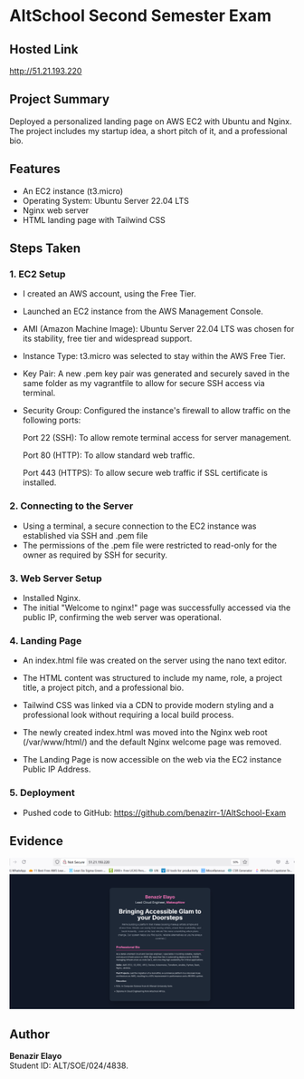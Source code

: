 # AltSchool Second Semester Exam

## Hosted Link
http://51.21.193.220

## Project Summary
Deployed a personalized landing page on AWS EC2 with Ubuntu and Nginx. The project includes my startup idea, a short pitch of it, and a professional bio.

## Features
- An EC2 instance (t3.micro)
- Operating System: Ubuntu Server 22.04 LTS
- Nginx web server
- HTML landing page with Tailwind CSS

## Steps Taken

### 1. EC2 Setup
- I created an AWS account, using the Free Tier.
- Launched an EC2 instance from the AWS Management Console.
- AMI (Amazon Machine Image): Ubuntu Server 22.04 LTS was chosen for its stability, free tier and widespread support.
- Instance Type: t3.micro was selected to stay within the AWS Free Tier.
- Key Pair: A new .pem key pair was generated and securely saved in the same folder as my vagrantfile to allow for secure SSH access via terminal.
- Security Group: Configured the instance's firewall to allow traffic on the following ports:
  
    Port 22 (SSH): To allow remote terminal access for server management.

    Port 80 (HTTP): To allow standard web traffic. 

    Port 443 (HTTPS): To allow secure web traffic if SSL certificate is installed.

### 2. Connecting to the Server

- Using a terminal, a secure connection to the EC2 instance was established via SSH and .pem file
- The permissions of the .pem file were restricted to read-only for the owner as required by SSH for security.

### 3. Web Server Setup
- Installed Nginx.
- The initial "Welcome to nginx!" page was successfully accessed via the public IP, confirming the web server was operational.

### 4. Landing Page 
- An index.html file was created on the server using the nano text editor.

- The HTML content was structured to include my name, role, a project title, a project pitch, and a professional bio.

- Tailwind CSS was linked via a CDN to provide modern styling and a professional look without requiring a local build process.

- The newly created index.html was moved into the Nginx web root (/var/www/html/) and the default Nginx welcome page was removed.

- The Landing Page is now accessible on the web via the EC2 instance Public IP Address.


### 5. Deployment
- Pushed code to GitHub: https://github.com/benazirr-1/AltSchool-Exam

## Evidence
![Rendering](Rendering.png)


## Author
**Benazir Elayo**  
 Student ID: ALT/SOE/024/4838.
